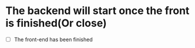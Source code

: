 # The backend will start once the front is finished(Or close)

- [ ] The front-end has been finished